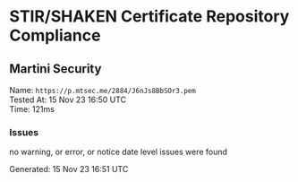 # STIR/SHAKEN Certificate Repository Compliance

## Martini Security

Name: `https://p.mtsec.me/2884/J6nJs8BbSOr3.pem`\
Tested At: 15 Nov 23 16:50 UTC\
Time: 121ms

### Issues

no warning, or error, or notice date level issues were found

Generated: 15 Nov 23 16:51 UTC